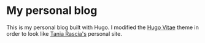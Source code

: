 # My personal blog
This is my personal blog built with Hugo. I modified the [Hugo Vitae](https://themes.gohugo.io/hugo-vitae/) theme in order to look like [Tania Rascia's](https://www.taniarascia.com/) personal site.